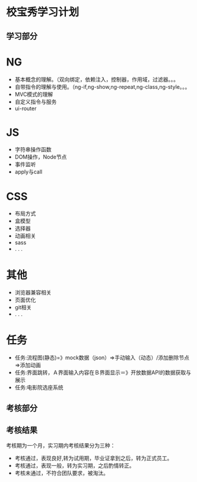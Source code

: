 # 校宝秀学习计划


## 学习部分
# NG
  + 基本概念的理解。（双向绑定，依赖注入，控制器，作用域，过滤器。。。
  + 自带指令的理解与使用。（ng-if,ng-show,ng-repeat,ng-class,ng-style。。。
  + MVC模式的理解
  + 自定义指令与服务
  + ui-router


# JS
  + 字符串操作函数
  + DOM操作，Node节点
  + 事件监听
  + apply与call 
# CSS
  + 布局方式
  + 盒模型
  + 选择器
  + 动画相关
  + sass
  + . . .
# 其他
  + 浏览器兼容相关
  + 页面优化
  + git相关
  + . . .

# 任务
 + 任务:流程图(静态)=》mock数据（json）=>手动输入（动态）/添加删除节点=>添加动画
 + 任务:界面跳转，Ａ界面输入内容在Ｂ界面显示＝》开放数据API的数据获取与展示
 + 任务:电影院选座系统
   
   
## 考核部分
  
## 考核结果
考核期为一个月，实习期内考核结果分为三种：
 + 考核通过，表现良好,转为试用期，毕业证拿到之后，转为正式员工。
 + 考核通过，表现一般，转为实习期，之后酌情转正。
 + 考核未通过，不符合团队要求，被淘汰。

